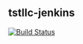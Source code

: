 ## tstllc-jenkins

[![Build Status](http://drone.liskl.com/api/badges/liskl/tstllc-alpine-jenkins/status.svg)](http://drone.liskl.com/liskl/tstllc-alpine-jenkins)
